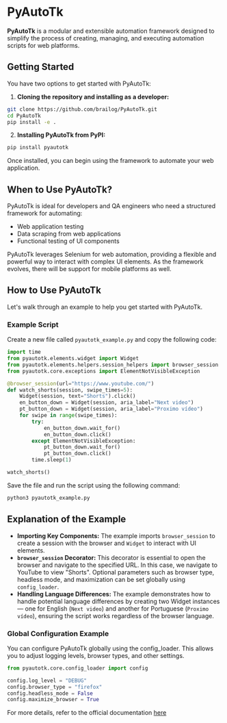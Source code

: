 # PyAutoTk

**PyAutoTk** is a modular and extensible automation framework designed to simplify the process of creating, managing, and executing automation scripts for web platforms.

## Getting Started

You have two options to get started with PyAutoTk:

1. **Cloning the repository and installing as a developer:**

```bash
git clone https://github.com/brailog/PyAutoTk.git
cd PyAutoTk
pip install -e .
```
2. **Installing PyAutoTk from PyPI:**
```bash
pip install pyautotk
```

Once installed, you can begin using the framework to automate your web application.

## When to Use PyAutoTk?

PyAutoTk is ideal for developers and QA engineers who need a structured framework for automating:

- Web application testing
- Data scraping from web applications
- Functional testing of UI components

PyAutoTk leverages Selenium for web automation, providing a flexible and powerful way to interact with complex UI elements. As the framework evolves, there will be support for mobile platforms as well.

## How to Use PyAutoTk

Let's walk through an example to help you get started with PyAutoTk.
### Example Script

Create a new file called `pyautotk_example.py` and copy the following code:

```python
import time
from pyautotk.elements.widget import Widget
from pyautotk.elements.helpers.session_helpers import browser_session
from pyautotk.core.exceptions import ElementNotVisibleException

@browser_session(url="https://www.youtube.com/")
def watch_shorts(session, swipe_times=5):
    Widget(session, text="Shorts").click()
    en_button_down = Widget(session, aria_label="Next video")
    pt_button_down = Widget(session, aria_label="Proximo vídeo")
    for swipe in range(swipe_times):
        try:
            en_button_down.wait_for()
            en_button_down.click()
        except ElementNotVisibleException:
            pt_button_down.wait_for()
            pt_button_down.click()
        time.sleep(1)

watch_shorts()
```
Save the file and run the script using the following command:
```bash
python3 pyautotk_example.py
```

## Explanation of the Example

- **Importing Key Components:** The example imports `browser_session` to create a session with the browser and `Widget` to interact with UI elements.
- **`browser_session` Decorator:** This decorator is essential to open the browser and navigate to the specified URL. In this case, we navigate to YouTube to view "Shorts". Optional parameters such as browser type, headless mode, and maximization can be set globally using `config_loader`.
- **Handling Language Differences:** The example demonstrates how to handle potential language differences by creating two Widget instances — one for English (`Next video`) and another for Portuguese (`Proximo vídeo`), ensuring the script works regardless of the browser language.


### Global Configuration Example

You can configure PyAutoTk globally using the config_loader. This allows you to adjust logging levels, browser types, and other settings.
```python
from pyautotk.core.config_loader import config

config.log_level = "DEBUG"
config.browser_type = "firefox"
config.headless_mode = False
config.maximize_browser = True
```
For more details, refer to the official documentation [here](https://pyautotk.readthedocs.io/en/latest/)
